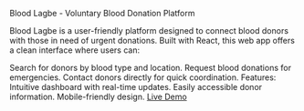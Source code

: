 Blood Lagbe - Voluntary Blood Donation Platform

Blood Lagbe is a user-friendly platform designed to connect blood donors with those in need of urgent donations. Built with React, this web app offers a clean interface where users can:

Search for donors by blood type and location.
Request blood donations for emergencies.
Contact donors directly for quick coordination.
Features:
Intuitive dashboard with real-time updates.
Easily accessible donor information.
Mobile-friendly design.
[Live Demo](https://blood-lagbe-drab.vercel.app)